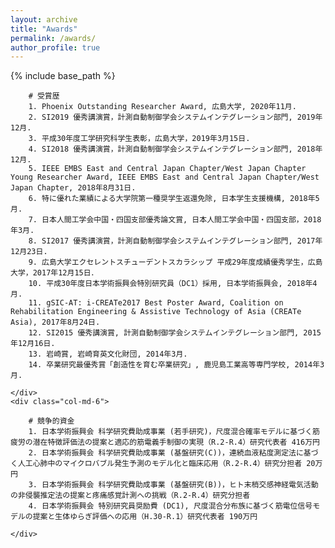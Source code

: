 ```yaml
---
layout: archive
title: "Awards"
permalink: /awards/
author_profile: true
---
```


{% include base_path %}

<style>
.column-left{
  float: left;
  width: 47.5%;
  text-align: left;
}
.column-right{
  float: right;
  width: 47.5%;
  text-align: left;
}
.column-one{
  float: left;
  width: 100%;
  text-align: left;
}
</style>

<div class="row">
    <div class="col-md-6">

        # 受賞歴
        1. Phoenix Outstanding Researcher Award, 広島大学, 2020年11月.
        2. SI2019 優秀講演賞，計測自動制御学会システムインテグレーション部門, 2019年12月.
        3. 平成30年度工学研究科学生表彰，広島大学，2019年3月15日.
        4. SI2018 優秀講演賞，計測自動制御学会システムインテグレーション部門, 2018年12月.
        5. IEEE EMBS East and Central Japan Chapter/West Japan Chapter Young Researcher Award, IEEE EMBS East and Central Japan Chapter/West Japan Chapter, 2018年8月31日.
        6. 特に優れた業績による大学院第一種奨学生返還免除, 日本学生支援機構, 2018年5月.
        7. 日本人間工学会中国・四国支部優秀論文賞, 日本人間工学会中国・四国支部，2018年3月.
        8. SI2017 優秀講演賞，計測自動制御学会システムインテグレーション部門, 2017年12月23日.
        9. 広島大学エクセレントスチューデントスカラシップ 平成29年度成績優秀学生，広島大学，2017年12月15日．
        10. 平成30年度日本学術振興会特別研究員（DC1）採用, 日本学術振興会, 2018年4月.
        11. gSIC-AT: i-CREATe2017 Best Poster Award, Coalition on Rehabilitation Engineering & Assistive Technology of Asia (CREATe Asia), 2017年8月24日.
        12. SI2015 優秀講演賞, 計測自動制御学会システムインテグレーション部門, 2015年12月16日.
        13. 岩崎賞, 岩崎育英文化財団, 2014年3月.
        14. 卒業研究最優秀賞「創造性を育む卒業研究」, 鹿児島工業高等専門学校, 2014年3月.

    </div>
    <div class="col-md-6">

        # 競争的資金
        1. 日本学術振興会 科学研究費助成事業 (若手研究)，尺度混合確率モデルに基づく筋疲労の潜在特徴評価法の提案と適応的筋電義手制御の実現（R.2-R.4）研究代表者 416万円
        2. 日本学術振興会 科学研究費助成事業 (基盤研究(C))，連続血液粘度測定法に基づく人工心肺中のマイクロバブル発生予測のモデル化と臨床応用（R.2-R.4）研究分担者 20万円
        3. 日本学術振興会 科学研究費助成事業 (基盤研究(B))，ヒト末梢交感神経電気活動の非侵襲推定法の提案と疼痛感覚計測への挑戦（R.2-R.4）研究分担者
        4. 日本学術振興会 特別研究員奨励費 (DC1), 尺度混合分布族に基づく筋電位信号モデルの提案と生体ゆらぎ評価への応用（H.30-R.1）研究代表者 190万円

    </div>
</div>
